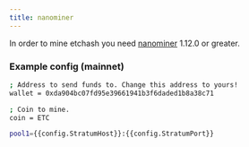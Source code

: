 ```yaml
---
title: nanominer
---
```


In order to mine etchash you need [nanominer](https://github.com/nanopool/nanominer/releases) 1.12.0 or greater.

### Example config (mainnet)

```bash
; Address to send funds to. Change this address to yours!
wallet = 0xda904bc07fd95e39661941b3f6daded1b8a38c71

; Coin to mine.
coin = ETC

pool1={{config.StratumHost}}:{{config.StratumPort}}
```
